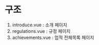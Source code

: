 <!-- 미닛 REGULATIONS written by @T-Mook -->
# 구조
1. introduce.vue : 소개 페이지
1. regulations.vue : 규정 페이지
1. achievements.vue : 업적 전체목록 페이지
